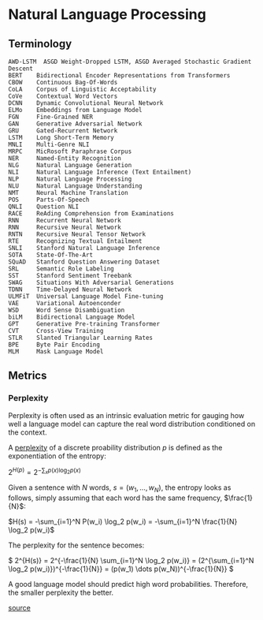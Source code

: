 # Natural Language Processing



## Terminology

```
AWD-LSTM  ASGD Weight-Dropped LSTM, ASGD Averaged Stochastic Gradient Descent
BERT    Bidirectional Encoder Representations from Transformers
CBOW    Continuous Bag-Of-Words
CoLA    Corpus of Linguistic Acceptability
CoVe    Contextual Word Vectors
DCNN    Dynamic Convolutional Neural Network
ELMo    Embeddings from Language Model
FGN     Fine-Grained NER
GAN     Generative Adversarial Network
GRU     Gated-Recurrent Network
LSTM    Long Short-Term Memory
MNLI    Multi-Genre NLI
MRPC    MicRosoft Paraphrase Corpus
NER     Named-Entity Recognition
NLG     Natural Language Generation
NLI     Natural Language Inference (Text Entailment)
NLP     Natural Language Processing
NLU     Natural Language Understanding
NMT     Neural Machine Translation
POS     Parts-Of-Speech
QNLI    Question NLI
RACE    ReAding Comprehension from Examinations
RNN     Recurrent Neural Network
RNN     Recursive Neural Network
RNTN    Recursive Neural Tensor Network
RTE     Recognizing Textual Entailment
SNLI    Stanford Natural Language Inference
SOTA    State-Of-The-Art
SQuAD   Stanford Question Answering Dataset
SRL     Semantic Role Labeling
SST     Stanford Sentiment Treebank
SWAG    Situations With Adversarial Generations
TDNN    Time-Delayed Neural Network
ULMFiT  Universal Language Model Fine-tuning
VAE     Variational Autoenconder
WSD     Word Sense Disambiguation
biLM    Bidirectional Language Model
GPT     Generative Pre-training Transformer
CVT     Cross-View Training
STLR    Slanted Triangular Learning Rates
BPE     Byte Pair Encoding
MLM     Mask Language Model
```




## Metrics

### Perplexity

Perplexity is often used as an intrinsic evaluation metric for gauging how well a language model can capture the real word distribution conditioned on the context.

A <a href="https://en.wikipedia.org/wiki/Perplexity">perplexity</a> of a discrete proability distribution $p$ is defined as the exponentiation of the entropy:

$2^{H(p)} = 2^{-\sum_x p(x) \log_2 p(x)}$

Given a sentence with $N$ words, $s = (w_1, \dots, w_N)$, the entropy looks as follows, simply assuming that each word has the same frequency, $\frac{1}{N}$:

$H(s) = -\sum_{i=1}^N P(w_i) \log_2  p(w_i)  = -\sum_{i=1}^N \frac{1}{N} \log_2  p(w_i)$

The perplexity for the sentence becomes:

$
2^{H(s)} = 2^{-\frac{1}{N} \sum_{i=1}^N \log_2  p(w_i)}
= (2^{\sum_{i=1}^N \log_2  p(w_i)})^{-\frac{1}{N}}
= (p(w_1) \dots p(w_N))^{-\frac{1}{N}}
$

A good language model should predict high word probabilities. Therefore, the smaller perplexity the better.

[source](https://lilianweng.github.io/lil-log/2019/01/31/generalized-language-models.html#metric-perplexity)

